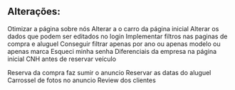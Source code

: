 
## Alterações: ##

Otimizar a página sobre nós
Alterar a o carro da página inicial
Alterar os dados que podem ser editados no login
Implementar filtros nas paginas de compra e aluguel
Conseguir filtrar apenas por ano ou apenas modelo ou apenas marca
Esqueci minha senha
Diferenciais da empresa na página inicial
CNH antes de reservar veículo

Reserva da compra faz sumir o anuncio
Reservar as datas do aluguel
Carrossel de fotos no anuncio
Review dos clientes